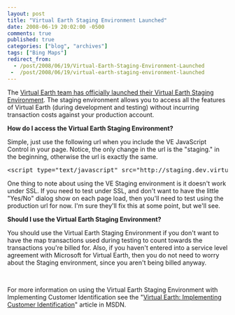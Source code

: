 ```yaml
---
layout: post
title: "Virtual Earth Staging Environment Launched"
date: 2008-06-19 20:02:00 -0500
comments: true
published: true
categories: ["blog", "archives"]
tags: ["Bing Maps"]
redirect_from: 
  - /post/2008/06/19/Virtual-Earth-Staging-Environment-Launched
 -  /post/2008/06/19/virtual-earth-staging-environment-launched
---
```

<!-- more -->
<p>The <a href="http://blogs.msdn.com/virtualearth/archive/2008/06/19/virtual-earth-staging-environment.aspx">Virtual Earth team has officially launched their Virtual Earth Staging Environment</a>. The staging environment allows you to access all the features of Virtual Earth (during development and testing) without incurring transaction costs against your production account.</p>
<p><strong>How do I access the Virtual Earth Staging Environment?</strong></p>
<p>Simple, just use the following url when you include the VE JavaScript Control in your page. Notice, the only change in the url is the "staging." in the beginning, otherwise the url is exactly the same.</p>
<pre class="brush: xml; first-line: 1; tab-size: 4; toolbar: false; ">&lt;script type="text/javascript" src="http://staging.dev.virtualearth.net/mapcontrol/mapcontrol.ashx?v=6.1"&gt;&lt;/script&gt;</pre>
<p>One thing to note about using the VE Staging environment is it doesn't work under SSL. If you need to test under SSL, and don't want to have the little "Yes/No" dialog show on each page load, then you'll need to test using the production url for now. I'm sure they'll fix this at some point, but we'll see.</p>
<p><strong>Should I use the Virtual Earth Staging Environment?</strong></p>
<p>You should use the Virtual Earth Staging Environment if you don't want to have the map transactions used during testing to count towards the transactions you're billed for. Also, if you haven't entered into a service level agreement with Microsoft for Virtual Earth, then you do not need to worry about the Staging environment, since you aren't being billed anyway.</p>
<p>&nbsp;</p>
<p>For more information on using the Virtual Earth Staging Environment with Implementing Customer Identification see the "<a href="http://msdn.microsoft.com/en-us/library/bb924353.aspx">Virtual Earth: Implementing Customer Identification</a>" article in MSDN.</p>
